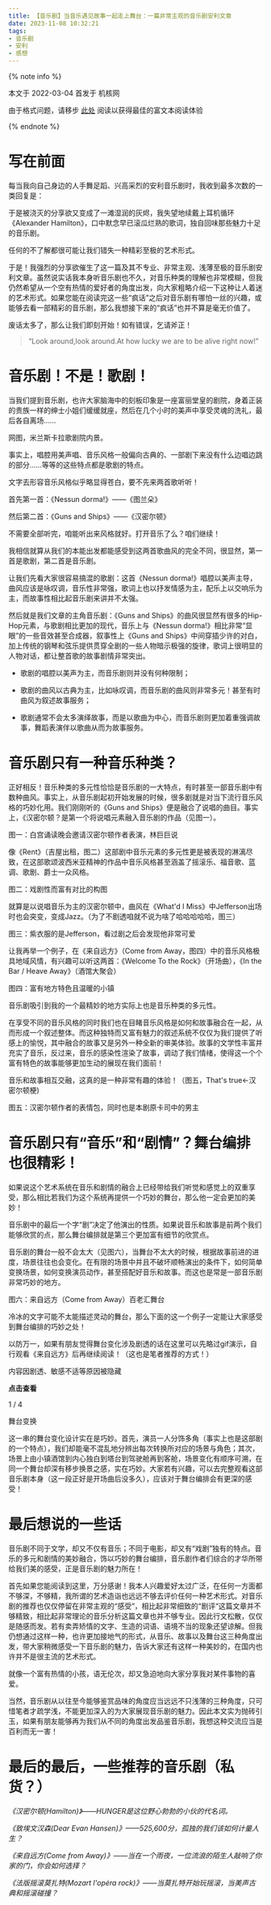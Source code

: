 ```yaml
---
title: 【音乐剧】当音乐遇见故事一起走上舞台：一篇非常主观的音乐剧安利文章
date: 2023-11-08 10:32:21
tags: 
- 音乐剧
- 安利
- 感想
---
```


{% note info %}

本文于 2022-03-04 首发于 机核网

由于格式问题，请移步 [此处](https://beta.gcores.com/articles/148159) 阅读以获得最佳的富文本阅读体验

{% endnote %}

# 写在前面

每当我向自己身边的人手舞足蹈、兴高采烈的安利音乐剧时，我收到最多次数的一类回复是：

于是被浇灭的分享欲又变成了一滩湿润的灰烬，我失望地续戴上耳机循环《Alexander Hamilton》，口中默念早已滚瓜烂熟的歌词，独自回味那些魅力十足的音乐剧。

任何的不了解都很可能让我们错失一种精彩至极的艺术形式。

于是！我强烈的分享欲催生了这一篇及其不专业、非常主观、浅薄至极的音乐剧安利文章。虽然说实话我本身听音乐剧也不久，对音乐种类的理解也非常模糊，但我仍然希望从一个空有热情的爱好者的角度出发，向大家粗略介绍一下这种让人着迷的艺术形式。如果您能在阅读完这一些“疯话”之后对音乐剧有哪怕一丝的兴趣，或能够去看一部精彩的音乐剧，那么我想接下来的“疯话”也并不算是毫无价值了。

废话太多了，那么让我们即刻开始！如有错误，乞请斧正！

> “Look around,look around.At how lucky we are to be alive right now!”

# 音乐剧！不是！歌剧！

当我们提到音乐剧，也许大家脑海中的刻板印象是一座富丽堂皇的剧院，身着正装的贵族一样的绅士小姐们缓缓就座，然后在几个小时的美声中享受灵魂的洗礼，最后各自离场……

[](https://image.gcores.com/677a22d1-9506-4475-815d-1b2931998a39.jpg?x-oss-process=image/quality,q_90/format,webp/watermark,image_d2F0ZXJtYXJrLnBuZw,g_se,x_10,y_10)

网图，米兰斯卡拉歌剧院内景。

事实上，唱腔用美声唱、音乐风格一般偏向古典的、一部剧下来没有什么边唱边跳的部分……等等的这些特点都是歌剧的特点。

文字去形容音乐风格似乎略显得苍白，要不先来两首歌听听！

首先第一首：《Nessun dorma!》——《图兰朵》

然后第二首：《Guns and Ships》——《汉密尔顿》

不需要全部听完，咱能听出来风格就好。打开音乐了么？咱们继续！

我相信就算从我们的本能出发都能感受到这两首歌曲风的完全不同，很显然，第一首是歌剧，第二首是音乐剧。

让我们先看大家很容易搞混的歌剧：这首《Nessun dorma!》唱腔以美声主导，曲风应该是咏叹调，音乐性非常强，歌词上也以抒发情感为主，配乐上以交响乐为主，而故事性相比起音乐剧来讲并不太强。

然后就是我们文章的主角音乐剧：《Guns and Ships》的曲风很显然有很多的Hip-Hop元素，与歌剧相比更加的现代，音乐上与《Nessun dorma!》相比非常“显眼”的一些音效甚至合成器，叙事性上《Guns and Ships》中间穿插少许的对白，加上传统的钢琴和弦乐提供贯穿全剧的一些人物暗示极强的旋律，歌词上很明显的人物对话，都让整首歌的故事剧情非常突出。

-   歌剧的唱腔以美声为主，而音乐剧则并没有何种限制；
    
-   歌剧的曲风以古典为主，比如咏叹调，而音乐剧的曲风则非常多元！甚至有时曲风为叙述故事服务；
    
-   歌剧通常不会太多演绎故事，而是以歌曲为中心，而音乐剧则更加着重强调故事，舞蹈表演伴以歌曲从而为故事服务。
    
# 音乐剧只有一种音乐种类？

正好相反！音乐种类的多元性恰恰是音乐剧的一大特点，有时甚至一部音乐剧中有数种曲风。事实上，从音乐剧起初开始发展的时候，很多剧就是对当下流行音乐风格的巧妙化用。我们刚刚听的《Guns and Ships》便是融合了说唱的曲目。事实上，《汉密尔顿？是第一个将说唱元素融入音乐剧的作品（见图一）。

[](https://image.gcores.com/5bf7e25b-9b80-4527-bf5a-bb8be7d0d149.png?x-oss-process=image/quality,q_90/format,webp/watermark,image_d2F0ZXJtYXJrLnBuZw,g_se,x_10,y_10)

图一：白宫诵读晚会邀请汉密尔顿作者表演，林巨巨说

像《Rent》（吉屋出租，图二）这部剧中音乐元素的多元性更是被表现的淋漓尽致，在这部歌颂波西米亚精神的作品中音乐风格甚至涵盖了摇滚乐、福音歌、蓝调、歌剧、爵士一众风格。

[](https://image.gcores.com/3b1178bb-e754-450c-8c81-b8f6af8a8ebe.png?x-oss-process=image/quality,q_90/format,webp/watermark,image_d2F0ZXJtYXJrLnBuZw,g_se,x_10,y_10)

图二：戏剧性而富有对比的构图

就算是以说唱音乐为主的汉密尔顿中，曲风在《What'd I Miss》中Jefferson出场时也会突变，变成Jazz。（为了不剧透咱就不说为啥了哈哈哈哈哈，图三）

[](https://image.gcores.com/a5e60540-a141-4787-bf0c-31eaaa90e673.png?x-oss-process=image/quality,q_90/format,webp/watermark,image_d2F0ZXJtYXJrLnBuZw,g_se,x_10,y_10)

图三：紫衣服的是Jefferson，看过剧之后会发现他非常可爱

让我再举一个例子，在《来自远方》（Come from Away，图四）中的音乐风格极具地域风情，有兴趣可以听这两首：《Welcome To the Rock》（开场曲），《In the Bar / Heave Away》（酒馆大聚会）

[](https://image.gcores.com/82386f38-7395-4a4f-872a-5e694e9e7f82.png?x-oss-process=image/quality,q_90/format,webp/watermark,image_d2F0ZXJtYXJrLnBuZw,g_se,x_10,y_10)

图四：富有地方特色且温暖的小镇

音乐剧吸引到我的一个最精妙的地方实际上也是音乐种类的多元性。

在享受不同的音乐风格的同时我们也在目睹音乐风格是如何和故事融合在一起，从而形成一个叙述整体。而这种独特而又富有魅力的叙述系统不仅仅为我们提供了听感上的愉悦，其中融合的故事又是另外一种全新的审美体验。故事的文学性丰富并充实了音乐，反过来，音乐的感染性渲染了故事，调动了我们情绪，使得这一个个富有特色的故事能够更加生动的展现在我们面前！

音乐和故事相互交融，这真的是一种非常有趣的体验！（图五，That's true←汉密尔顿梗)

[](https://image.gcores.com/60ce6fd9-1c5e-4b1e-8aba-dada5ce335a5.png?x-oss-process=image/quality,q_90/format,webp/watermark,image_d2F0ZXJtYXJrLnBuZw,g_se,x_10,y_10)

图五：汉密尔顿作者的表情包，同时也是本剧原卡司中的男主

# 音乐剧只有“音乐”和“剧情”？舞台编排也很精彩！

如果说这个艺术系统在音乐和剧情的融合上已经带给我们听觉和感觉上的双重享受，那么相比若我们为这个系统再提供一个巧妙的舞台，那么他一定会更加的美妙！

音乐剧中的最后一个字“剧”决定了他演出的性质。如果说音乐和故事是前两个我们能够欣赏的点，那么舞台编排就是第三个更加富有细节的欣赏点。

音乐剧的舞台一般不会太大（见图六），当舞台不太大的时候，根据故事前进的进度，场景往往也会变化。在有限的场景中并且不破坏顺畅演出的条件下，如何简单变换场景，如何变换演员动作，甚至搭配好音乐和故事。而这也是常是一部音乐剧非常巧妙的地方。

[](https://image.gcores.com/5ed769b6-1847-4fe2-bfa2-3c3555c7ab51.png?x-oss-process=image/quality,q_90/format,webp/watermark,image_d2F0ZXJtYXJrLnBuZw,g_se,x_10,y_10)

图六：来自远方（Come from Away）百老汇舞台

冷冰的文字可能不太能描述灵动的舞台，那么下面的这一个例子一定能让大家感受到舞台编排的巧妙之处！

以防万一，如果有朋友觉得舞台变化涉及剧透的话在这里可以先略过gif演示，自行观看《来自远方》后再继续阅读！（这也是笔者推荐的方式！）

内容因剧透、敏感不适等原因被隐藏

**点击查看**

1 / 4

舞台变换

这一串的舞台变化设计实在是巧妙。首先，演员一人分饰多角（事实上也是这部剧的一个特点），我们却能毫不混乱地分辨出每次转换所对应的场景与角色；其次，场景上由小镇酒馆到内心独白到塔台到驾驶舱再到客舱，场景变化有顺序可溯，在同一个舞台却深有移步换景之感，实在巧妙。大家若有兴趣，可以去完整观看这部音乐剧本身（这一段正好是开场曲后没多久），应该对于舞台编排会有更深的感受！

# 最后想说的一些话

音乐剧不同于文学，却又不仅有音乐；不同于电影，却又有“戏剧”独有的特点。音乐的多元和剧情的美妙融合，饰以巧妙的舞台编排，音乐剧作者们综合的才华所带给我们美的感受，正是音乐剧的魅力所在！

首先如果您能阅读到这里，万分感谢！我本人兴趣爱好太过广泛，在任何一方面都不够深，不够精，我所谓的艺术造诣也远远不够去评价任何一种艺术形式。对音乐剧的推荐也仅仅停留在非常主观的“感受”，相比起非常细致的“剧评“这篇文章并不够精致，相比起非常理论的音乐分析这篇文章也并不够专业。因此行文松散，仅仅是随感而发。若有卖弄矫情的文字、生造的词语、语境不当的现象还望谅解。但我仍想通过这样一种，也许更加接地气的形式，从音乐、故事以及舞台这三种角度出发，带大家稍微感受一下音乐剧的魅力，告诉大家还有这样一种美妙的，在国内也许并不是很主流的艺术形式。

就像一个富有热情的小孩，语无伦次，却又急迫地向大家分享我对某件事物的喜爱。

当然，音乐剧从以往至今能够鉴赏品味的角度应当远远不只浅薄的三种角度，只可惜笔者才疏学浅，不能更加深入的为大家展现音乐剧的魅力。因此本文实为抛砖引玉，如果有朋友能够再为我们从不同的角度出发品鉴音乐剧，我想这种交流应当是百利而无一害！

# 最后的最后，一些推荐的音乐剧（私货？）

*《汉密尔顿(Hamilton)》——HUNGER是这位野心勃勃的小伙的代名词。*

*《致埃文汉森(Dear Evan Hansen)》——525,600分，孤独的我们该如何计量人生？*

*《来自远方(Come from Away)》——当在一个雨夜，一位流浪的陌生人敲响了你家的门，你会如何选择？*

*《法版摇滚莫扎特(Mozart l'opéra rock)》——当莫扎特开始玩摇滚，当美声古典和摇滚碰撞？*